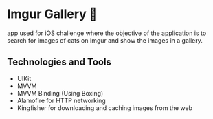 # Imgur Gallery 📱
app used for iOS challenge where the objective of the application is to search for images of cats on Imgur and show the images in a gallery.

## Technologies and Tools

- UIKit
- MVVM
- MVVM Binding (Using Boxing)
- Alamofire for HTTP networking
- Kingfisher for downloading and caching images from the web
